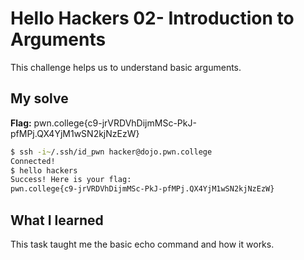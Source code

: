 # Hello Hackers 02- Introduction to Arguments
This challenge helps us to understand basic arguments.

## My solve
**Flag:** pwn.college{c9-jrVRDVhDijmMSc-PkJ-pfMPj.QX4YjM1wSN2kjNzEzW}

```bash
$ ssh -i~/.ssh/id_pwn hacker@dojo.pwn.college
Connected!
$ hello hackers
Success! Here is your flag:
pwn.college{c9-jrVRDVhDijmMSc-PkJ-pfMPj.QX4YjM1wSN2kjNzEzW}
```

## What I learned
This task taught me the basic echo command and how it works.
